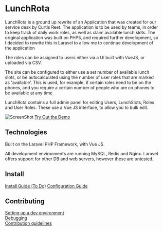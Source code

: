 # LunchRota

LunchRota is a ground up rewrite of an Application that was created for our service desk by Curtis Reet. The application is to be used by teams, in order to keep track of daily work roles, as well as claim available lunch slots. The original application was built on PHP5, and required further development, so I decided to rewrite this in Laravel to allow me to continue development of the application

The roles can be assigned to users either via a UI built with VueJS, or uploaded via CSV.

The site can be configured to either use a set number of available lunch slots, or be autocalculated using the number of user roles that are marked as 'available'. This is used, for example, if certain roles need to be on the phones, and you require a certain number of people who are on phones to be available at any time

LunchRota contains a full admin panel for editing Users, LunchSlots, Roles and User Roles. These use a Vue JS interface, to allow you to bulk edit.

![ScreenShot](https://raw.github.com/andy3471/rota/master/docs/img/lunchrota-home.jpg)
[Try Out the Demo](https://lunchrota.andyh.app)

## Technologies

Built on the Laravel PHP Framework, with Vue JS.

All development environments are running MySQL, Redis and Nginx. Laravel offers support for other DB and web servers, however these are untested.

## Install

[Install Guide (To Do)](docs/INSTALL.md)
[Configuration Guide](docs/CONFIG.md)

## Contributing

[Setting up a dev environment](docs/DEVENVIRONMENT.md)  
[Debugging](docs/DEBUG.md)  
[Contribution guidelines](docs/CONTRIBUTING.md)
